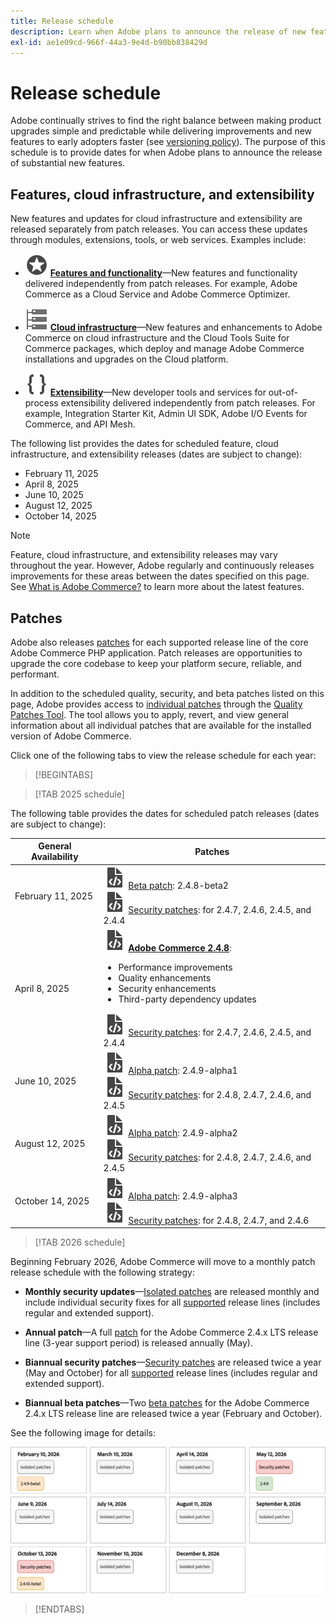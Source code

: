 ```yaml
---
title: Release schedule
description: Learn when Adobe plans to announce the release of new features for Adobe Commerce.
exl-id: ae1e09cd-966f-44a3-9e4d-b90bb838429d
---
```


# Release schedule

Adobe continually strives to find the right balance between making product upgrades simple and predictable while delivering improvements and new features to early adopters faster (see [versioning policy](versioning-policy.md)). The purpose of this schedule is to provide dates for when Adobe plans to announce the release of substantial new features.

## Features, cloud infrastructure, and extensibility

New features and updates for cloud infrastructure and extensibility are released separately from patch releases. You can access these updates through modules, extensions, tools, or web services. Examples include:

- ![Feature icon](../assets/icons/feature.svg) [**Features and functionality**](https://experienceleague.adobe.com/en/docs/commerce/user-guides/release-information/release-notes-all)—New features and functionality delivered independently from patch releases. For example, Adobe Commerce as a Cloud Service and Adobe Commerce Optimizer.

- ![Infrastructure icon](../assets/icons/servers.svg) [**Cloud infrastructure**](https://experienceleague.adobe.com/en/docs/commerce-on-cloud/user-guide/release-notes/cloud-tools-suite)—New features and enhancements to Adobe Commerce on cloud infrastructure and the Cloud Tools Suite for Commerce packages, which deploy and manage Adobe Commerce installations and upgrades on the Cloud platform.

- ![Extensibility icon](../assets/icons/brackets.svg) [**Extensibility**](https://developer.adobe.com/commerce/extensibility/)—New developer tools and services for out-of-process extensibility delivered independently from patch releases. For example, Integration Starter Kit, Admin UI SDK, Adobe I/O Events for Commerce, and API Mesh.

The following list provides the dates for scheduled feature, cloud infrastructure, and extensibility releases (dates are subject to change):

- February 11, 2025
- April 8, 2025
- June 10, 2025
- August 12, 2025
- October 14, 2025

>[!NOTE]
>
>Feature, cloud infrastructure, and extensibility releases may vary throughout the year. However, Adobe regularly and continuously releases improvements for these areas between the dates specified on this page. See [What is Adobe Commerce?](https://business.adobe.com/products/magento/magento-commerce.html) to learn more about the latest features.

## Patches

Adobe also releases [patches](versioning-policy.md#patch-release) for each supported release line of the core Adobe Commerce PHP application. Patch releases are opportunities to upgrade the core codebase to keep your platform secure, reliable, and performant.

In addition to the scheduled quality, security, and beta patches listed on this page, Adobe provides access to [individual patches](versioning-policy.md#individual-patch) through the [Quality Patches Tool](../tools/quality-patches-tool/usage.md). The tool allows you to apply, revert, and view general information about all individual patches that are available for the installed version of Adobe Commerce.

Click one of the following tabs to view the release schedule for each year:

>[!BEGINTABS]

>[!TAB 2025 schedule]

The following table provides the dates for scheduled patch releases (dates are subject to change):

<table>
<thead>
  <tr>
    <th>General Availability</th>
    <th>Patches</th>
  </tr>
</thead>
<tbody>
  <tr>
    <td>February 11, 2025</td>
    <td><img alt="Patch release icon" src="../assets/icons/file-code.svg"></img> <a href="versioning-policy.md#beta-patch-release">Beta patch</a>: 2.4.8-beta2<br><img alt="Patch release icon" src="../assets/icons/file-code.svg"></img> <a href="release-notes/security/overview.md">Security patches</a>: for 2.4.7, 2.4.6, 2.4.5, and 2.4.4</td>
  </tr>
  <tr>
    <tr>
    <td>April 8, 2025</td>
    <td><img alt="Patch release icon" src="../assets/icons/file-code.svg"></img> <a href="release-notes/commerce/overview.md"><strong>Adobe Commerce 2.4.8</a></strong>:<ul><li>Performance improvements</li><li>Quality enhancements</li><li>Security enhancements</li><li>Third-party dependency updates</li></ul><img alt="Patch release icon" src="../assets/icons/file-code.svg"></img> <a href="release-notes/security/overview.md">Security patches</a>: for 2.4.7, 2.4.6, 2.4.5, and 2.4.4</td>
  </tr>
  <tr>
    <td>June 10, 2025</td>
    <td><img alt="Patch release icon" src="../assets/icons/file-code.svg"></img> <a href="versioning-policy.md#alpha-patch-release">Alpha patch</a>: 2.4.9-alpha1<br><img alt="Patch release icon" src="../assets/icons/file-code.svg"></img> <a href="release-notes/security/overview.md">Security patches</a>: for 2.4.8, 2.4.7, 2.4.6, and 2.4.5</td>
  </tr>
  <tr>
    <td>August 12, 2025</td>
    <td><img alt="Patch release icon" src="../assets/icons/file-code.svg"></img> <a href="versioning-policy.md#alpha-patch-release">Alpha patch</a>: 2.4.9-alpha2<br><img alt="Patch release icon" src="../assets/icons/file-code.svg"></img> <a href="release-notes/security/overview.md">Security patches</a>: for 2.4.8, 2.4.7, 2.4.6, and 2.4.5</td>
  </tr>
  <tr>
    <td>October 14, 2025</td>
    <td><img alt="Patch release icon" src="../assets/icons/file-code.svg"></img> <a href="versioning-policy.md#alpha-patch-release">Alpha patch</a>: 2.4.9-alpha3<br><img alt="Patch release icon" src="../assets/icons/file-code.svg"></img> <a href="release-notes/security/overview.md">Security patches</a>: for 2.4.8, 2.4.7, and 2.4.6</td>
  </tr>
</tbody>
</table>

>[!TAB 2026 schedule]

Beginning February 2026, Adobe Commerce will move to a monthly patch release schedule with the following strategy:

- **Monthly security updates**—[Isolated patches](versioning-policy.md#isolated-patch) are released monthly and include individual security fixes for all [supported](lifecycle-policy.md) release lines (includes regular and extended support).

- **Annual patch**—A full [patch](versioning-policy.md#patch-release) for the Adobe Commerce 2.4.x LTS release line (3-year support period) is released annually (May).

- **Biannual security patches**—[Security patches](versioning-policy.md#security-patch-release) are released twice a year (May and October) for all [supported](lifecycle-policy.md) release lines (includes regular and extended support).

- **Biannual beta patches**—Two [beta patches](versioning-policy.md#beta-patch-release) for the Adobe Commerce 2.4.x LTS release line are released twice a year (February and October).

See the following image for details:

![2026 Adobe Commerce release calendar](../assets/release/release-calendar.drawio.svg)

>[!ENDTABS]
